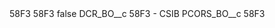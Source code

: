 <?xml version="1.0" encoding="UTF-8"?>
<CustomMetadata xmlns="http://soap.sforce.com/2006/04/metadata" xmlns:xsi="http://www.w3.org/2001/XMLSchema-instance" xmlns:xsd="http://www.w3.org/2001/XMLSchema">
    <description>58F3</description>
    <label>58F3</label>
    <protected>false</protected>
    <values>
        <field>DCR_BO__c</field>
        <value xsi:type="xsd:string">58F3 - CSIB</value>
    </values>
    <values>
        <field>PCORS_BO__c</field>
        <value xsi:type="xsd:string">58F3</value>
    </values>
</CustomMetadata>
